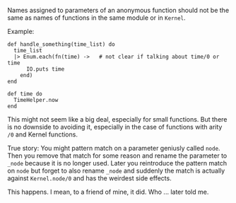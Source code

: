 Names assigned to parameters of an anonymous function should not be the
same as names of functions in the same module or in `Kernel`.

Example:

    def handle_something(time_list) do
      time_list
      |> Enum.each(fn(time) ->   # not clear if talking about time/0 or time
          IO.puts time
        end)
    end

    def time do
      TimeHelper.now
    end

This might not seem like a big deal, especially for small functions.
But there is no downside to avoiding it, especially in the case of functions
with arity `/0` and Kernel functions.

True story: You might pattern match on a parameter geniusly called `node`.
Then you remove that match for some reason and rename the parameter to `_node`
because it is no longer used.
Later you reintroduce the pattern match on `node` but forget to also rename
`_node` and suddenly the match is actually against `Kernel.node/0` and has the
weirdest side effects.

This happens. I mean, to a friend of mine, it did. Who ... later told me.

